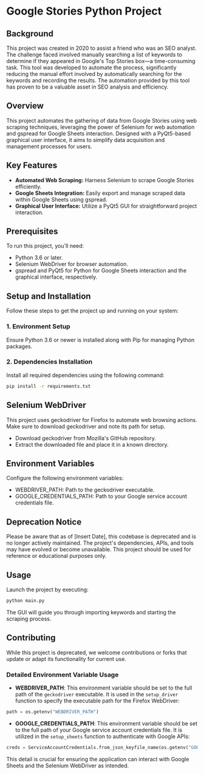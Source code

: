# Google Stories Python Project

## Background
This project was created in 2020 to assist a friend who was an SEO analyst. The challenge faced involved manually searching a list of keywords to determine if they appeared in Google's Top Stories box—a time-consuming task. This tool was developed to automate the process, significantly reducing the manual effort involved by automatically searching for the keywords and recording the results. The automation provided by this tool has proven to be a valuable asset in SEO analysis and efficiency.

## Overview
This project automates the gathering of data from Google Stories using web scraping techniques, leveraging the power of Selenium for web automation and gspread for Google Sheets interaction. Designed with a PyQt5-based graphical user interface, it aims to simplify data acquisition and management processes for users.

## Key Features
- **Automated Web Scraping:** Harness Selenium to scrape Google Stories efficiently.
- **Google Sheets Integration:** Easily export and manage scraped data within Google Sheets using gspread.
- **Graphical User Interface:** Utilize a PyQt5 GUI for straightforward project interaction.

## Prerequisites
To run this project, you'll need:
- Python 3.6 or later.
- Selenium WebDriver for browser automation.
- gspread and PyQt5 for Python for Google Sheets interaction and the graphical interface, respectively.

## Setup and Installation
Follow these steps to get the project up and running on your system:

### 1. Environment Setup
Ensure Python 3.6 or newer is installed along with Pip for managing Python packages.

### 2. Dependencies Installation
Install all required dependencies using the following command:
```bash 
pip install -r requirements.txt
```

## Selenium WebDriver
This project uses geckodriver for Firefox to automate web browsing actions. Make sure to download geckodriver and note its path for setup.
* Download geckodriver from Mozilla's GitHub repository.
* Extract the downloaded file and place it in a known directory.

## Environment Variables
Configure the following environment variables:
* WEBDRIVER_PATH: Path to the geckodriver executable.
* GOOGLE_CREDENTIALS_PATH: Path to your Google service account credentials file.

## Deprecation Notice
Please be aware that as of [Insert Date], this codebase is deprecated and is no longer actively maintained. The project's dependencies, APIs, and tools may have evolved or become unavailable. This project should be used for reference or educational purposes only.

## Usage
Launch the project by executing:
```bash 
python main.py
```
The GUI will guide you through importing keywords and starting the scraping process.

## Contributing
While this project is deprecated, we welcome contributions or forks that update or adapt its functionality for current use.

### Detailed Environment Variable Usage

- **WEBDRIVER_PATH**: This environment variable should be set to the full path of the `geckodriver` executable. It is used in the `setup_driver` function to specify the executable path for the Firefox WebDriver:
```python
path = os.getenv("WEBDRIVER_PATH")
```

- **GOOGLE_CREDENTIALS_PATH**: This environment variable should be set to the full path of your Google service account credentials file. It is utilized in the `setup_sheets` function to authenticate with Google APIs:
```python
creds = ServiceAccountCredentials.from_json_keyfile_name(os.getenv("GOOGLE_CREDENTIALS_PATH"), scope)
```
This detail is crucial for ensuring the application can interact with Google Sheets and the Selenium WebDriver as intended.

